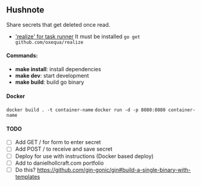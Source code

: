 ## Hushnote

Share secrets that get deleted once read.

- ['realize' for task runner](https://github.com/oxequa/realize) It must be installed
`go get github.com/oxequa/realize`

#### Commands:

- **make install**: install dependencies
- **make dev**: start development
- **make build**: build go binary

#### Docker

`docker build . -t container-name`
`docker run -d -p 8080:8080 container-name`

#### TODO
- [ ] Add GET / for form to enter secret
- [ ] Add POST / to receive and save secret
- [ ] Deploy for use with instructions (Docker based deploy)
- [ ] Add to danielhollcraft.com portfolio
- [ ] Do this? https://github.com/gin-gonic/gin#build-a-single-binary-with-templates
